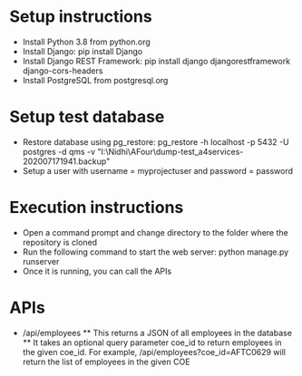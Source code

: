 # Setup instructions
* Install Python 3.8 from python.org
* Install Django: pip install Django
* Install Django REST Framework: pip install django djangorestframework django-cors-headers
* Install PostgreSQL from postgresql.org

# Setup test database
* Restore database using pg_restore: pg_restore -h localhost -p 5432 -U postgres -d qms -v "I:\Nidhi\AFour\dump-test_a4services-202007171941.backup"
* Setup a user with username = myprojectuser and password = password

# Execution instructions
* Open a command prompt and change directory to the folder where the repository is cloned
* Run the following command to start the web server: python manage.py runserver
* Once it is running, you can call the APIs

# APIs
* /api/employees
** This returns a JSON of all employees in the database
** It takes an optional query parameter coe_id to return employees in the given coe_id. For example, /api/employees?coe_id=AFTC0629 will return the list of employees in the given COE


